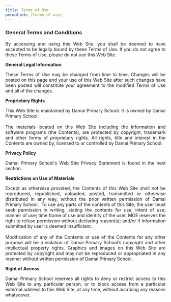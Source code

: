 ```yaml
---
title: Terms of Use
permalink: /terms-of-use/
---
```

### **General Terms and Conditions**
<div style="text-align:justify;">By accessing and using this Web Site, you shall be deemed to have accepted to be legally bound by these Terms of Use. If you do not agree to these Terms of Use, please do not use this Web Site.</div>

**General Legal Information**
<div style="text-align:justify;">These Terms of Use may be changed from time to time. Changes will be posted on this page and your use of this Web Site after such changes have been posted will constitute your agreement to the modified Terms of Use and all of the changes.</div>

**Proprietary Rights**
<div style="text-align:justify;">This Web Site is maintained by Damai Primary School. It is owned by Damai Primary School.
<br><br>
The materials located on this Web Site including the information and software programs (the Contents), are protected by copyright, trademark and other forms of proprietary rights. All rights, title and interest in the Contents are owned by, licensed to or controlled by Damai Primary School.</div>

**Privacy Policy**
<div style="text-align:justify;">Damai Primary School's  Web Site Privacy Statement is found in the next section.</div>

**Restrictions on Use of Materials**
<div style="text-align:justify;">Except as otherwise provided, the Contents of this Web Site shall not be reproduced, republished, uploaded, posted, transmitted or otherwise distributed in any way, without the prior written permission of Damai Primary School.  To use any parts of the contents of this Site, the user must seek permission in writing, stating the contents for use; intent of use; manner of use; time frame of use and identity of the user. MOE reserves the right to refuse permission without declaring reason(s); and/or if information submitted by user is deemed insufficient.
<br><br>Modification of any of the Contents or use of the Contents for any other purpose will be a violation of Damai Primary School’s copyright and other intellectual property rights. Graphics and images on this Web Site are protected by copyright and may not be reproduced or appropriated in any manner without written permission of Damai Primary School.</div>

**Right of Access**
<div style="text-align:justify;">Damai Primary School reserves all rights to deny or restrict access to this Web Site to any particular person, or to block access from a particular external address to this Web Site, at any time, without ascribing any reasons whatsoever.</div>